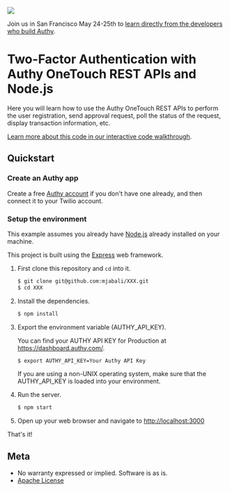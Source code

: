 <a href="http://twilio.com/signal">![](https://s3.amazonaws.com/baugues/signal-logo.png)</a>

Join us in San Francisco May 24-25th to [learn directly from the developers who build Authy](https://www.twilio.com/signal/schedule/2crLXWsVZaA2WIkaCUyYOc/aut).

# Two-Factor Authentication with Authy OneTouch REST APIs and Node.js

Here you will learn how to use the Authy OneTouch REST APIs to perform the user registration, send approval request, poll the status of the request, display transaction information, etc.

[Learn more about this code in our interactive code walkthrough](https://www.twilio.com/docs/howto/walkthrough/two-factor-authentication/node/express).

## Quickstart

### Create an Authy app

Create a free [Authy account](https://www.authy.com/developers/) if you don't
have one already, and then connect it to your Twilio account.

### Setup the environment

This example assumes you already have [Node.js](https://nodejs.org) already installed on your machine.

This project is built using the [Express](http://expressjs.com/) web framework.

1. First clone this repository and `cd` into it.

   ```bash
   $ git clone git@github.com:mjabali/XXX.git
   $ cd XXX
   ```

1. Install the dependencies.

   ```bash
   $ npm install
   ```

1. Export the environment variable (AUTHY\_API\_KEY).

   You can find your AUTHY API KEY for Production at https://dashboard.authy.com/.

   ```bash
   $ export AUTHY_API_KEY=Your Authy API Key
   ```
   If you are using a non-UNIX operating system, make sure that the AUTHY_API_KEY is loaded into your environment.

1. Run the server.

   ```bash
   $ npm start
   ```

1. Open up your web browser and navigate to [http://localhost:3000](http://localhost:3000)

That's it!

## Meta

* No warranty expressed or implied. Software is as is.
* [Apache License](https://opensource.org/licenses/Apache-2.0)